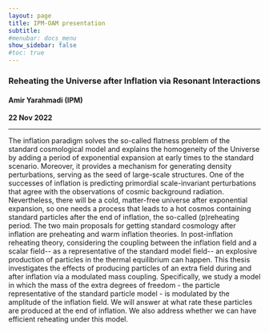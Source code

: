 ```yaml
---
layout: page
title: IPM-OAM presentation
subtitle: 
#menubar: docs_menu
show_sidebar: false
#toc: true
---
```


### Reheating the Universe after Inflation via Resonant Interactions
#### Amir Yarahmadi (IPM)
**22 Nov 2022**

---

The inflation paradigm solves the so-called flatness problem of the standard cosmological model and explains the homogeneity of the Universe by adding a period of exponential expansion at early times to the standard scenario. Moreover, it provides a mechanism for generating density perturbations, serving as the seed of large-scale structures. One of the successes of inflation is predicting primordial scale-invariant perturbations that agree with the observations of cosmic background radiation. Nevertheless, there will be a cold, matter-free universe after exponential expansion, so one needs a process that leads to a hot cosmos containing standard particles after the end of inflation, the so-called (p)reheating period. The two main proposals for getting standard cosmology after inflation are preheating and warm inflation theories. In post-inflation reheating theory, considering the coupling between the inflation field and a scalar field-- as a representative of the standard model field--  an explosive production of particles in the thermal equilibrium can happen. This thesis investigates the effects of producing particles of an extra field during and after inflation via a modulated mass coupling. Specifically, we study a model in which the mass of the extra degrees of freedom - the particle representative of the standard particle model - is modulated by the amplitude of the inflation field. We will answer at what rate these particles are produced at the end of inflation. We also address whether we can have efficient reheating under this model.
